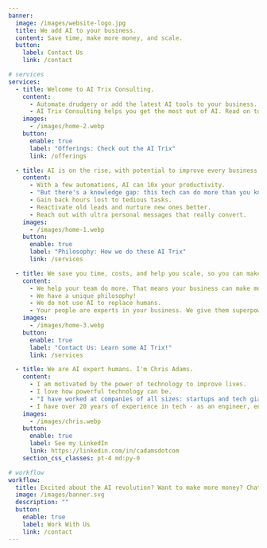 ```yaml
---
banner:
  image: /images/website-logo.jpg
  title: We add AI to your business.
  content: Save time, make more money, and scale.
  button:
    label: Contact Us
    link: /contact

# services
services:
  - title: Welcome to AI Trix Consulting.
    content:
      - Automate drudgery or add the latest AI tools to your business.
      - AI Trix Consulting helps you get the most out of AI. Read on to learn more!
    images:
      - /images/home-2.webp
    button:
      enable: true
      label: "Offerings: Check out the AI Trix"
      link: /offerings

  - title: AI is on the rise, with potential to improve every business - all sizes and kinds.
    content:
      - With a few automations, AI can 10x your productivity.
      - "But there's a knowledge gap: this tech can do more than you know!"
      - Gain back hours lost to tedious tasks.
      - Reactivate old leads and nurture new ones better.
      - Reach out with ultra personal messages that really convert.
    images:
      - /images/home-1.webp
    button:
      enable: true
      label: "Philosophy: How we do these AI Trix"
      link: /services

  - title: We save you time, costs, and help you scale, so you can make more money.
    content:
      - We help your team do more. That means your business can make more money.
      - We have a unique philosophy!
      - We do not use AI to replace humans.
      - Your people are experts in your business. We give them superpowers!
    images:
      - /images/home-3.webp
    button:
      enable: true
      label: "Contact Us: Learn some AI Trix!"
      link: /services

  - title: We are AI expert humans. I'm Chris Adams.
    content:
      - I am motivated by the power of technology to improve lives.
      - I love how powerful technology can be.
      - "I have worked at companies of all sizes: startups and tech giants in Silicon Valley and Australia."
      - I have over 20 years of experience in tech - as an engineer, entrepreneur, and tinkerer.
    images:
      - /images/chris.webp
    button:
      enable: true
      label: See my LinkedIn
      link: https://linkedin.com/in/cadamsdotcom
    section_css_classes: pt-4 md:py-0

# workflow
workflow:
  title: Excited about the AI revolution? Want to make more money? Chat to us on a free strategy call!
  image: /images/banner.svg
  description: ""
  button:
    enable: true
    label: Work With Us
    link: /contact
---
```

